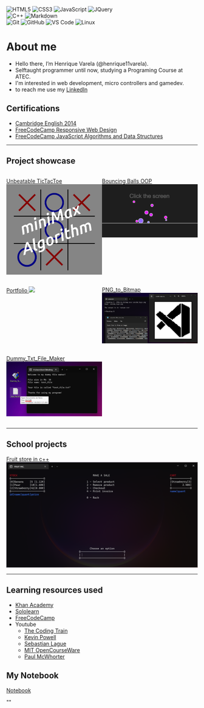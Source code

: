 <!-- <style>
  .icons{
    text-align: center;
  }

  .projects {
    display: grid;
    grid-template-columns: 1fr 1fr;
  }
  .projects a {
    margin: 20px;
    display: flex;
    flex-direction: column;
  }

  @media screen and (max-width: 600px) {
    .projects {
      grid-template-columns: 1fr;
    }
  }
</style> -->

<div class="oogabooga">

![HTML5](https://img.shields.io/badge/-HTML5-%23E44D27?style=for-the-badge&logo=html5&logoColor=ffffff)
![CSS3](https://img.shields.io/badge/-CSS3-%231572B6?style=for-the-badge&logo=css3)
![JavaScript](https://img.shields.io/badge/-JavaScript-%23F7DF1C?style=for-the-badge&logo=javascript&logoColor=000000&labelColor=%23F7DF1C&color=%23FFCE5A)
![JQuery](https://img.shields.io/badge/jQuery-0769AD?style=for-the-badge&logo=jquery&logoColor=white)
<br>
![C++](https://img.shields.io/badge/C%2B%2B-00599C?style=for-the-badge&logo=c%2B%2B&logoColor=white)
![Markdown](https://img.shields.io/badge/Markdown-000000?style=for-the-badge&logo=markdown&logoColor=white)
<br/>
![Git](https://img.shields.io/badge/-Git-%23F05032?style=for-the-badge&logo=git&logoColor=%23ffffff)
![GitHub](https://img.shields.io/badge/-GitHub-181717?style=for-the-badge&logo=github)
![VS Code](http://img.shields.io/badge/-VS%20Code-007ACC?style=for-the-badge&logo=visual-studio-code&logoColor=ffffff)
![Linux](http://img.shields.io/badge/-Linux-0078D6?style=for-the-badge&logo=linux&logoColor=ffffff)
<br/>

</div>

# About me
- Hello there, I’m Henrique Varela (@henrique11varela).
- Selftaught programmer until now, studying a Programing Course at ATEC.
- I'm interested in web development, micro controllers and gamedev.
- to reach me use my [LinkedIn](https://www.linkedin.com/in/henrique-varela/)

## Certifications

- [Cambridge English 2014](https://i.imgur.com/sADWAkY.png)
- [FreeCodeCamp Responsive Web Design](https://www.freecodecamp.org/certification/henrique_varela/responsive-web-design)
- [FreeCodeCamp JavaScript Algorithms and Data Structures](https://www.freecodecamp.org/certification/henrique_varela/javascript-algorithms-and-data-structures)


---

## Project showcase

<div style="display: grid; grid-template-columns: 1fr 1fr;">

  [Unbeatable TicTacToe  
  ![](/UnbeatableTicTacToeJS.png)](https://henrique11varela.github.io/UnbeatableTicTacToeJS/)

  [Bouncing Balls OOP
  ![](/Ball-physics-OOP.png)](https://editor.p5js.org/henrique11varela/full/HoJUcA-iM)

  [Portfolio
  ![](/Portfolio.png)](https://henrique11varela.github.io/)

  [PNG_to_Bitmap  
  ![](/PNG_to_Bitmap.png)](https://github.com/henrique11varela/PNG_to_Bitmap)

  [Dummy_Txt_File_Maker  
  ![](/Dummy_Txt_File_Maker.png)](https://github.com/henrique11varela/Dummy_Txt_File_Maker)

</div>

---

## School projects

[Fruit store in c++
![](/atec-t1-loja.png)](https://github.com/henrique11varela/atec-t1-loja)

---

## Learning resources used

- [Khan Academy](https://www.khanacademy.org/computing/computer-programming)
- [Sololearn](https://www.sololearn.com/)
- [FreeCodeCamp](https://www.freecodecamp.org/)
- Youtube
  - [The Coding Train](https://www.youtube.com/channel/UCvjgXvBlbQiydffZU7m1_aw)
  - [Kevin Powell](https://www.youtube.com/@KevinPowell)
  - [Sebastian Lague](https://www.youtube.com/@SebastianLague)
  - [MIT OpenCourseWare](https://www.youtube.com/@mitocw)
  - [Paul McWhorter](https://www.youtube.com/@paulmcwhorter)

## My Notebook

[Notebook](https://github.com/henrique11varela/PersonalNotebook)

\"<script>
  alert("test");
</script>\"
